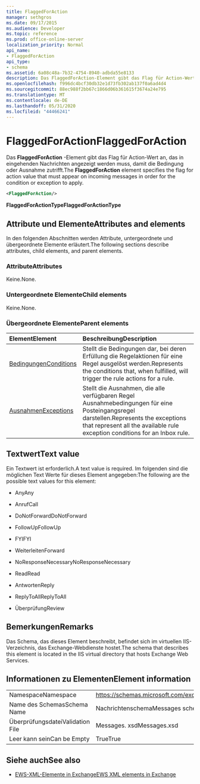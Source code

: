 ```yaml
---
title: FlaggedForAction
manager: sethgros
ms.date: 09/17/2015
ms.audience: Developer
ms.topic: reference
ms.prod: office-online-server
localization_priority: Normal
api_name:
- FlaggedForAction
api_type:
- schema
ms.assetid: 6a08c48a-7b32-4754-8940-adbda55e8133
description: Das FlaggedForAction-Element gibt das Flag für Action-Wert an, das in eingehenden Nachrichten angezeigt werden muss, damit die Bedingung oder Ausnahme zutrifft.
ms.openlocfilehash: f996dc4bcf30db32e1d73fb302ab137f0a6ad4d4
ms.sourcegitcommit: 88ec988f2bb67c1866d06b361615f3674a24e795
ms.translationtype: MT
ms.contentlocale: de-DE
ms.lasthandoff: 05/31/2020
ms.locfileid: "44466241"
---
```

# <a name="flaggedforaction"></a><span data-ttu-id="a785d-103">FlaggedForAction</span><span class="sxs-lookup"><span data-stu-id="a785d-103">FlaggedForAction</span></span>

<span data-ttu-id="a785d-104">Das **FlaggedForAction** -Element gibt das Flag für Action-Wert an, das in eingehenden Nachrichten angezeigt werden muss, damit die Bedingung oder Ausnahme zutrifft.</span><span class="sxs-lookup"><span data-stu-id="a785d-104">The **FlaggedForAction** element specifies the flag for action value that must appear on incoming messages in order for the condition or exception to apply.</span></span> 
  
```XML
<FlaggedForAction/>
```

 <span data-ttu-id="a785d-105">**FlaggedForActionType**</span><span class="sxs-lookup"><span data-stu-id="a785d-105">**FlaggedForActionType**</span></span>
## <a name="attributes-and-elements"></a><span data-ttu-id="a785d-106">Attribute und Elemente</span><span class="sxs-lookup"><span data-stu-id="a785d-106">Attributes and elements</span></span>

<span data-ttu-id="a785d-107">In den folgenden Abschnitten werden Attribute, untergeordnete und übergeordnete Elemente erläutert.</span><span class="sxs-lookup"><span data-stu-id="a785d-107">The following sections describe attributes, child elements, and parent elements.</span></span>
  
### <a name="attributes"></a><span data-ttu-id="a785d-108">Attribute</span><span class="sxs-lookup"><span data-stu-id="a785d-108">Attributes</span></span>

<span data-ttu-id="a785d-109">Keine.</span><span class="sxs-lookup"><span data-stu-id="a785d-109">None.</span></span>
  
### <a name="child-elements"></a><span data-ttu-id="a785d-110">Untergeordnete Elemente</span><span class="sxs-lookup"><span data-stu-id="a785d-110">Child elements</span></span>

<span data-ttu-id="a785d-111">Keine.</span><span class="sxs-lookup"><span data-stu-id="a785d-111">None.</span></span>
  
### <a name="parent-elements"></a><span data-ttu-id="a785d-112">Übergeordnete Elemente</span><span class="sxs-lookup"><span data-stu-id="a785d-112">Parent elements</span></span>

|<span data-ttu-id="a785d-113">**Element**</span><span class="sxs-lookup"><span data-stu-id="a785d-113">**Element**</span></span>|<span data-ttu-id="a785d-114">**Beschreibung**</span><span class="sxs-lookup"><span data-stu-id="a785d-114">**Description**</span></span>|
|:-----|:-----|
|[<span data-ttu-id="a785d-115">Bedingungen</span><span class="sxs-lookup"><span data-stu-id="a785d-115">Conditions</span></span>](conditions.md) <br/> |<span data-ttu-id="a785d-116">Stellt die Bedingungen dar, bei deren Erfüllung die Regelaktionen für eine Regel ausgelöst werden.</span><span class="sxs-lookup"><span data-stu-id="a785d-116">Represents the conditions that, when fulfilled, will trigger the rule actions for a rule.</span></span>  <br/> |
|[<span data-ttu-id="a785d-117">Ausnahmen</span><span class="sxs-lookup"><span data-stu-id="a785d-117">Exceptions</span></span>](exceptions.md) <br/> |<span data-ttu-id="a785d-118">Stellt die Ausnahmen, die alle verfügbaren Regel Ausnahmebedingungen für eine Posteingangsregel darstellen.</span><span class="sxs-lookup"><span data-stu-id="a785d-118">Represents the exceptions that represent all the available rule exception conditions for an Inbox rule.</span></span>  <br/> |
   
## <a name="text-value"></a><span data-ttu-id="a785d-119">Textwert</span><span class="sxs-lookup"><span data-stu-id="a785d-119">Text value</span></span>

<span data-ttu-id="a785d-120">Ein Textwert ist erforderlich.</span><span class="sxs-lookup"><span data-stu-id="a785d-120">A text value is required.</span></span> <span data-ttu-id="a785d-121">Im folgenden sind die möglichen Text Werte für dieses Element angegeben:</span><span class="sxs-lookup"><span data-stu-id="a785d-121">The following are the possible text values for this element:</span></span>
  
- <span data-ttu-id="a785d-122">Any</span><span class="sxs-lookup"><span data-stu-id="a785d-122">Any</span></span>
    
- <span data-ttu-id="a785d-123">Anruf</span><span class="sxs-lookup"><span data-stu-id="a785d-123">Call</span></span>
    
- <span data-ttu-id="a785d-124">DoNotForward</span><span class="sxs-lookup"><span data-stu-id="a785d-124">DoNotForward</span></span>
    
- <span data-ttu-id="a785d-125">FollowUp</span><span class="sxs-lookup"><span data-stu-id="a785d-125">FollowUp</span></span>
    
- <span data-ttu-id="a785d-126">FYI</span><span class="sxs-lookup"><span data-stu-id="a785d-126">FYI</span></span>
    
- <span data-ttu-id="a785d-127">Weiterleiten</span><span class="sxs-lookup"><span data-stu-id="a785d-127">Forward</span></span>
    
- <span data-ttu-id="a785d-128">NoResponseNecessary</span><span class="sxs-lookup"><span data-stu-id="a785d-128">NoResponseNecessary</span></span>
    
- <span data-ttu-id="a785d-129">Read</span><span class="sxs-lookup"><span data-stu-id="a785d-129">Read</span></span>
    
- <span data-ttu-id="a785d-130">Antworten</span><span class="sxs-lookup"><span data-stu-id="a785d-130">Reply</span></span>
    
- <span data-ttu-id="a785d-131">ReplyToAll</span><span class="sxs-lookup"><span data-stu-id="a785d-131">ReplyToAll</span></span>
    
- <span data-ttu-id="a785d-132">Überprüfung</span><span class="sxs-lookup"><span data-stu-id="a785d-132">Review</span></span>
    
## <a name="remarks"></a><span data-ttu-id="a785d-133">Bemerkungen</span><span class="sxs-lookup"><span data-stu-id="a785d-133">Remarks</span></span>

<span data-ttu-id="a785d-134">Das Schema, das dieses Element beschreibt, befindet sich im virtuellen IIS-Verzeichnis, das Exchange-Webdienste hostet.</span><span class="sxs-lookup"><span data-stu-id="a785d-134">The schema that describes this element is located in the IIS virtual directory that hosts Exchange Web Services.</span></span>
  
## <a name="element-information"></a><span data-ttu-id="a785d-135">Informationen zu Elementen</span><span class="sxs-lookup"><span data-stu-id="a785d-135">Element information</span></span>

|||
|:-----|:-----|
|<span data-ttu-id="a785d-136">Namespace</span><span class="sxs-lookup"><span data-stu-id="a785d-136">Namespace</span></span>  <br/> |https://schemas.microsoft.com/exchange/services/2006/messages  <br/> |
|<span data-ttu-id="a785d-137">Name des Schemas</span><span class="sxs-lookup"><span data-stu-id="a785d-137">Schema Name</span></span>  <br/> |<span data-ttu-id="a785d-138">Nachrichtenschema</span><span class="sxs-lookup"><span data-stu-id="a785d-138">Messages schema</span></span>  <br/> |
|<span data-ttu-id="a785d-139">Überprüfungsdatei</span><span class="sxs-lookup"><span data-stu-id="a785d-139">Validation File</span></span>  <br/> |<span data-ttu-id="a785d-140">Messages. xsd</span><span class="sxs-lookup"><span data-stu-id="a785d-140">Messages.xsd</span></span>  <br/> |
|<span data-ttu-id="a785d-141">Leer kann sein</span><span class="sxs-lookup"><span data-stu-id="a785d-141">Can be Empty</span></span>  <br/> |<span data-ttu-id="a785d-142">True</span><span class="sxs-lookup"><span data-stu-id="a785d-142">True</span></span>  <br/> |
   
## <a name="see-also"></a><span data-ttu-id="a785d-143">Siehe auch</span><span class="sxs-lookup"><span data-stu-id="a785d-143">See also</span></span>



- [<span data-ttu-id="a785d-144">EWS-XML-Elemente in Exchange</span><span class="sxs-lookup"><span data-stu-id="a785d-144">EWS XML elements in Exchange</span></span>](ews-xml-elements-in-exchange.md)

